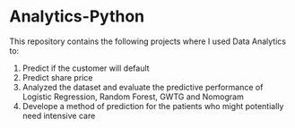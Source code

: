 # Analytics-Python
This repository contains the following projects where I used Data Analytics to:
1. Predict if the customer will default
2. Predict share price
3. Analyzed the dataset and evaluate the predictive performance of Logistic Regression, Random Forest, GWTG and Nomogram
4. Develope a method of prediction for the patients who might potentially need intensive care
